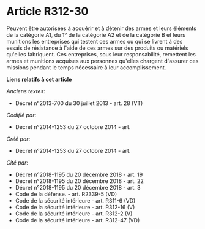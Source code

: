 # Article R312-30

Peuvent être autorisées à acquérir et à détenir des armes et leurs éléments de la catégorie A1, du 1° de la catégorie A2 et
de la catégorie B et leurs munitions les entreprises qui testent ces armes ou qui se livrent à des essais de résistance à
l'aide de ces armes sur des produits ou matériels qu'elles fabriquent. Ces entreprises, sous leur responsabilité, remettent
les armes et munitions acquises aux personnes qu'elles chargent d'assurer ces missions pendant le temps nécessaire à leur
accomplissement.

**Liens relatifs à cet article**

_Anciens textes_:

  - Décret n°2013-700 du 30 juillet 2013 - art. 28 (VT)

_Codifié par_:

  - Décret n°2014-1253 du 27 octobre 2014 - art.

_Créé par_:

  - Décret n°2014-1253 du 27 octobre 2014 - art.

_Cité par_:

  - Décret n°2018-1195 du 20 décembre 2018 - art. 19
  - Décret n°2018-1195 du 20 décembre 2018 - art. 22
  - Décret n°2018-1195 du 20 décembre 2018 - art. 3
  - Code de la défense. - art. R2339-5 (VD)
  - Code de la sécurité intérieure - art. R311-6 (VD)
  - Code de la sécurité intérieure - art. R312-16 (V)
  - Code de la sécurité intérieure - art. R312-2 (V)
  - Code de la sécurité intérieure - art. R312-47 (VD)
